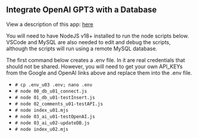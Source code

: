 
## Integrate OpenAI GPT3 with a Database

View a description of this app: [here](../../docs/setup/d61_llm-comments-db-app/d61-00_description.md)   

You will need to have NodeJS v18+ installed to run the node scripts below. VSCode and MySQL are also needed
to edit and debug the scripts, although the scripts will run using a remote MySQL database. 

The first command below creates a .env file.  In it are real credentials that should not be shared.  However,
you will need to get your own API_KEYs from the Google and OpenAI links above and replace them into the .env file. 

- `# cp .env_u03 .env; nano .env`
- `# node 00_db_u01_connect.js`
- `# node 01_db_u01-testInsert.js`   
- `# node 02_comments_u01-testAPI.js`  
- `# node index_u01.mjs`  
- `# node 03_ai_u01-testOpenAI.js` 
- `# node 03_ai_u02-updateDB.js` 
- `# node index_u02.mjs`  
